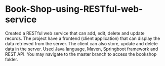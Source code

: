 # Book-Shop-using-RESTful-web-service
Created a RESTful web service that can add, edit, delete and update records. The project have a frontend (client application) that can display the data retrieved from the server. The client can also store, update and delete data in the server. Used Java language, Maven, Springboot framework and REST API. You may navigate to the master branch to access the bookshop folder.
